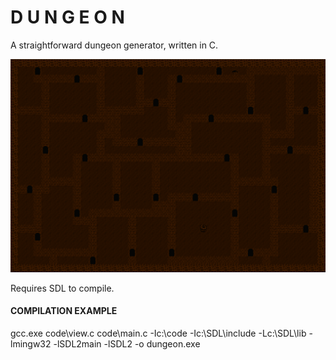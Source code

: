 # D U N G E O N

A straightforward dungeon generator, written in C.

![example](example.gif)

Requires SDL to compile.

#### COMPILATION EXAMPLE

gcc.exe code\view.c code\main.c -Ic:\code -Ic:\SDL\include -Lc:\SDL\lib -lmingw32 -lSDL2main -lSDL2 -o
dungeon.exe
